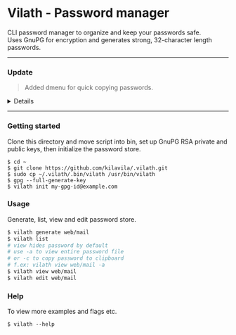 # Vilath - Password manager
CLI password manager to organize and keep your passwords safe.<br>
Uses GnuPG for encryption and generates strong, 32-character length passwords.<br>

---

### Update
> Added dmenu for quick copying passwords.

<details>
Download and install dmenu: <a href="https://tools.suckless.org/dmenu/" target="_blank">https://tools.suckless.org/dmenu/</a>

```
$ vilath menu
```
</details>

---

### Getting started
Clone this directory and move script into bin, set up GnuPG RSA private and public keys, then initialize the password store.
```
$ cd ~
$ git clone https://github.com/kilavila/.vilath.git
$ sudo cp ~/.vilath/.bin/vilath /usr/bin/vilath
$ gpg --full-generate-key
$ vilath init my-gpg-id@example.com
```

### Usage
Generate, list, view and edit password store.

```sh
$ vilath generate web/mail
$ vilath list
# view hides password by default
# use -a to view entire password file
# or -c to copy password to clipboard
# f.ex: vilath view web/mail -a
$ vilath view web/mail
$ vilath edit web/mail
```

### Help
To view more examples and flags etc.

```
$ vilath --help
```
